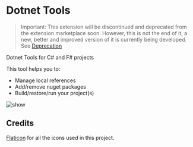# Dotnet Tools

> Important: This extension will be discontinued and deprecated from the extension marketplace soon. However, this is not the end of it, a new, better and improved version of it is currently being developed.
> See [Deprecation](Deprecation.md)

Dotnet Tools for C# and F# projects

This tool helps you to:

- Manage local references
- Add/remove nuget packages
- Build/restore/run your project(s)

![show](/Resources/Readme/DotnetTools.gif)

## Credits

[Flaticon](https://www.flaticon.com/) for all the icons used in this project.
